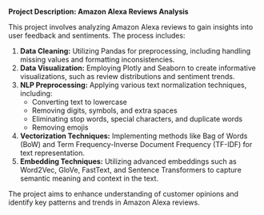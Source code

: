 **Project Description: Amazon Alexa Reviews Analysis**

This project involves analyzing Amazon Alexa reviews to gain insights into user feedback and sentiments. The process includes:

1. **Data Cleaning:** Utilizing Pandas for preprocessing, including handling missing values and formatting inconsistencies.
2. **Data Visualization:** Employing Plotly and Seaborn to create informative visualizations, such as review distributions and sentiment trends.
3. **NLP Preprocessing:** Applying various text normalization techniques, including:
   - Converting text to lowercase
   - Removing digits, symbols, and extra spaces
   - Eliminating stop words, special characters, and duplicate words
   - Removing emojis
4. **Vectorization Techniques:** Implementing methods like Bag of Words (BoW) and Term Frequency-Inverse Document Frequency (TF-IDF) for text representation.
5. **Embedding Techniques:** Utilizing advanced embeddings such as Word2Vec, GloVe, FastText, and Sentence Transformers to capture semantic meaning and context in the text.

The project aims to enhance understanding of customer opinions and identify key patterns and trends in Amazon Alexa reviews.